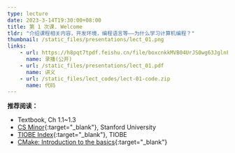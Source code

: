 ```yaml
---
type: lecture
date: 2023-3-14T19:30:00+08:00
title: 第 1 次课. Welcome
tldr: "介绍课程相关内容，开发环境，编程语言等——为什么学习计算机编程？"
thumbnail: /static_files/presentations/lect_01.png
links:
    - url: https://h8pqt7tpdf.feishu.cn/file/boxcnkkMVB04UrJS0wg63JglnFh
      name: 录播(公开)
    - url: /static_files/presentations/lect_01.pdf
      name: 讲义
    - url: /static_files/lect_codes/lect-01-code.zip
      name: 代码
---
```


**推荐阅读：**

- Textbook, Ch 1.1~1.3
- [CS Minor](https://www.cs.stanford.edu/degrees/undergrad/Minor.shtml){:target="_blank"}, Stanford University
- [TIOBE Index](https://www.tiobe.com/tiobe-index/){:target="_blank"}, TIOBE
- [CMake: Introduction to the basics](https://cliutils.gitlab.io/modern-cmake/chapters/basics.html){:target="_blank"}

